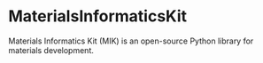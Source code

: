 # MaterialsInformaticsKit

Materials Informatics Kit (MIK) is an open-source Python library for materials development.
